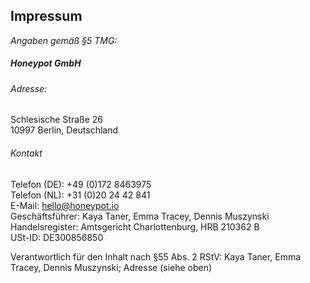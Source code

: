 ## Impressum

_Angaben gemäß §5 TMG:_

##### Honeypot GmbH

###### Adresse:

Schlesische Straße 26<br />
10997 Berlin, Deutschland<br />

###### Kontakt

Telefon (DE): +49 (0)172 8463975<br />
Telefon (NL): +31 (0)20 24 42 841<br />
E-Mail: [hello@honeypot.io](mailto:hello@honeypot.io)<br />
Geschäftsführer: Kaya Taner, Emma Tracey, Dennis Muszynski<br />
Handelsregister: Amtsgericht Charlottenburg, HRB 210362 B<br />
USt-ID: DE300856850

Verantwortlich für den Inhalt nach §55 Abs. 2 RStV:
Kaya Taner, Emma Tracey, Dennis Muszynski; Adresse (siehe oben)<br />
